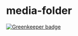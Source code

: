 # media-folder

[![Greenkeeper badge](https://badges.greenkeeper.io/lgooday/media-folder.svg)](https://greenkeeper.io/)
